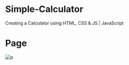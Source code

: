 # Simple-Calculator
Creating a Calculator using HTML, CSS &amp; JS | JavaScript

<h1>Page</h1>

![p](https://user-images.githubusercontent.com/70971734/160611169-fed4c5d3-991a-4d96-9c07-a8ad47f6c9ba.jpeg)
